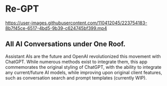 # Re-GPT

https://user-images.githubusercontent.com/110412045/223754183-8b7f45ce-6517-4bd5-9b39-c624745bf399.mp4

## All AI Conversations under One Roof.

Assistant AIs are the future and OpenAI revolutionized this movement with ChatGPT. While numerous methods exist to integrate them, this app commemorates the original styling of ChatGPT, with the ability to integrate any current/future AI models, while improving upon original client features, such as conversation search and prompt templates (currently WIP).

